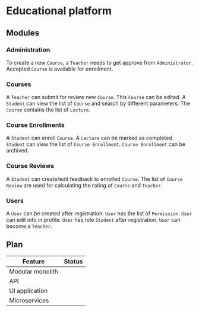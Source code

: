 # Educational platform

## Modules

### Administration
To create a new `Course`, a `Teacher` needs to get approve from `Administrator`. Accepted `Course` is available for enrollment.

### Courses
A `Teacher` can submit for review new `Course`. This `Course` can be edited. A `Student` can view the list of `Course` and search by different parameters. The `Course` contains the list of `Lecture`.

### Course Enrollments
A `Student` can enroll `Course`. A `Lecture` can be marked as completed. `Student` can view the list of `Course Enrollment`. `Course Enrollment` can be archived.

### Course Reviews
A `Student` can create/edit feedback to enrolled `Course`. The list of `Course Review` are used for calculating the rating of `Course` and `Teacher`.

### Users
A `User` can be created after registration. `User` has the list of `Permission`. `User` can edit info in profile. `User` has role `Student` after registration. `User` can become a `Teacher`.

## Plan

| Feature | Status |
| ------- | ------ |
| Modular monolith |  |
| API |  |
| UI application |  |
| Microservices |  |
